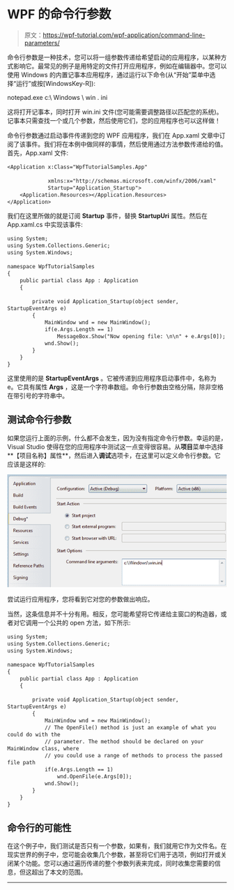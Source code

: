 # WPF 的命令行参数

> 原文：<https://wpf-tutorial.com/wpf-application/command-line-parameters/>

命令行参数是一种技术，您可以将一组参数传递给希望启动的应用程序，以某种方式影响它。最常见的例子是用特定的文件打开应用程序，例如在编辑器中。您可以使用 Windows 的内置记事本应用程序，通过运行以下命令(从“开始”菜单中选择“运行”或按[WindowsKey-R]):

notepad.exe c:\ Windows \ win . ini

这将打开记事本，同时打开 win.ini 文件(您可能需要调整路径以匹配您的系统)。记事本只需查找一个或几个参数，然后使用它们，您的应用程序也可以这样做！

命令行参数通过启动事件传递到您的 WPF 应用程序，我们在 App.xaml 文章中订阅了该事件。我们将在本例中做同样的事情，然后使用通过方法参数传递给的值。首先，App.xaml 文件:

```
<Application x:Class="WpfTutorialSamples.App"

             xmlns:x="http://schemas.microsoft.com/winfx/2006/xaml"
			 Startup="Application_Startup">
    <Application.Resources></Application.Resources>
</Application>
```

我们在这里所做的就是订阅 **Startup** 事件，替换 **StartupUri** 属性。然后在 App.xaml.cs 中实现该事件:

<input type="hidden" name="IL_IN_ARTICLE">

```
using System;
using System.Collections.Generic;
using System.Windows;

namespace WpfTutorialSamples
{
	public partial class App : Application
	{

		private void Application_Startup(object sender, StartupEventArgs e)
		{
			MainWindow wnd = new MainWindow();
			if(e.Args.Length == 1)
				MessageBox.Show("Now opening file: \n\n" + e.Args[0]);
			wnd.Show();
		}
	}
}
```

这里使用的是 **StartupEventArgs** 。它被传递到应用程序启动事件中，名称为 e。它具有属性 **Args** ，这是一个字符串数组。命令行参数由空格分隔，除非空格在带引号的字符串中。

## 测试命令行参数

如果您运行上面的示例，什么都不会发生，因为没有指定命令行参数。幸运的是，Visual Studio 使得在您的应用程序中测试这一点变得很容易。从**项目**菜单中选择**【项目名称】属性**，然后进入**调试**选项卡，在这里可以定义命令行参数。它应该是这样的:

![](img/7b263d30a544c06aa0f51959bc2a592d.png "The command-line project settings")

尝试运行应用程序，您将看到它对您的参数做出响应。

当然，这条信息并不十分有用。相反，您可能希望将它传递给主窗口的构造器，或者对它调用一个公共的 open 方法，如下所示:

```
using System;
using System.Collections.Generic;
using System.Windows;

namespace WpfTutorialSamples
{
	public partial class App : Application
	{

		private void Application_Startup(object sender, StartupEventArgs e)
		{
			MainWindow wnd = new MainWindow();
			// The OpenFile() method is just an example of what you could do with the
			// parameter. The method should be declared on your MainWindow class, where
			// you could use a range of methods to process the passed file path
			if(e.Args.Length == 1)
				wnd.OpenFile(e.Args[0]);
			wnd.Show();
		}
	}
}
```

## 命令行的可能性

在这个例子中，我们测试是否只有一个参数，如果有，我们就用它作为文件名。在现实世界的例子中，您可能会收集几个参数，甚至将它们用于选项，例如打开或关闭某个功能。您可以通过遍历传递的整个参数列表来完成，同时收集您需要的信息，但这超出了本文的范围。

* * *